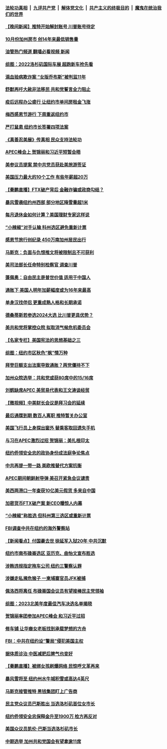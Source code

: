 ####  [法轮功真相](../../../../basic/blob/master/README.md?t=11192002) &nbsp;|&nbsp; [九评共产党](../../../../9ping.md/blob/master/README.md?t=11192002) &nbsp;|&nbsp; [解体党文化](../../../../jtdwh.md/blob/master/README.md?t=11192002)  &nbsp;|&nbsp; [共产主义的终极目的](../../../../gczydzjmd.md/blob/master/README.md?t=11192002) &nbsp;|&nbsp; [魔鬼在统治我们的世界](../../../../mgztzwmdsj.md/blob/master/README.md?t=11192002) 

#### [【晚间新闻】推特开始解封账号 川普账号待定](../pages/nsc412/n13868807.md?t=11192002) 

#### [10月份加州房市 创14年来最低销售量](../pages/nsc412/n13868890.md?t=11192002) 

#### [油管热门频道 翻墙必看视频 新闻](http://129.146.143.75:81/youtube.html?11192002)

#### [组图：2022洛杉矶国际车展 超跑新车抢先看](../pages/nsc412/n13868937.md?t=11192002) 

#### [滴血验病欺诈案 “女版乔布斯”被判监11年](../pages/nsc412/n13868846.md?t=11192002) 

#### [舒默再吁大赦非法移民 共和党誓言全力阻止](../pages/nsc412/n13868898.md?t=11192002) 

#### [疫后远程办公盛行 让纽约市单间房租金飞涨](../pages/nsc412/n13868927.md?t=11192002) 

#### [梅西感恩节游行 下周重返纽约市](../pages/nsc412/n13868922.md?t=11192002) 

#### [严打鼠患 纽约市长签署四项法案](../pages/nsc412/n13868900.md?t=11192002) 

#### [《真善忍美展》传真相 民众支持法轮功](../pages/nsc412/n13867633.md?t=11192002) 

#### [APEC峰会上 贺锦丽和习近平短暂会晤](../pages/nsc412/n13868909.md?t=11192002) 

#### [美参议员提案 禁中共党员获赴美旅游签证](../pages/nsc412/n13868791.md?t=11192002) 

#### [美国压力最大的10个工作 有些年薪超20万](../pages/nsc412/n13868865.md?t=11192002) 

#### [【秦鹏直播】FTX破产背后 金融诈骗或政商勾结？](../pages/nsc412/n13868809.md?t=11192002) 

#### [暴风雪袭纽约州西部 部分地区降雪量超1米](../pages/nsc412/n13868802.md?t=11192002) 

#### [每月退休金如何计算？美国理财专家这样说](../pages/nsc412/n13868853.md?t=11192002) 

#### [“小辣椒”对手认输 科州选区避免重新计票](../pages/nsc412/n13868826.md?t=11192002) 

#### [感恩节旅行创纪录 450万南加州居民出行](../pages/nsc412/n13868844.md?t=11192002) 

#### [马斯克：负面与仇恨推文将被限制且不可获利](../pages/nsc412/n13868773.md?t=11192002) 

#### [美司法部长任命特别检察官 调查川普](../pages/nsc412/n13868770.md?t=11192002) 


#### [蓬佩奥：自由民主是普世价值 适用于中国人](../pages/nsc412/n13868777.md?t=11192002) 

#### [通胀下 美国人明年加薪幅度或为16年来最高](../pages/nsc412/n13868757.md?t=11192002) 

#### [单身汉找伴侣 更重成熟人格和长期承诺](../pages/nsc412/n13868778.md?t=11192002) 

#### [德桑蒂斯若参选2024大选 比川普更具优势？](../pages/nsc412/n13868710.md?t=11192002) 

#### [美共和党将掌控众院 拟取消气候危机委员会](../pages/nsc412/n13868747.md?t=11192002) 

#### [【名家专栏】美国宪法的思想基础之三](../pages/nsc412/n13868641.md?t=11192002) 

#### [组图：纽约市区秋色“枫”情万种](../pages/nsc412/n13868718.md?t=11192002) 

#### [拜登巨额支出法案导致通胀？两党僵持不下](../pages/nsc412/n13868712.md?t=11192002) 

#### [加州众院选举：共和党或获80席中的15/16席](../pages/nsc412/n13868162.md?t=11192002) 

#### [刘鹤缺席APEC 美贸易代表和王文涛谈经贸](../pages/nsc412/n13868724.md?t=11192002) 

#### [【微视频】中美财长会议是拜习会的延续](../pages/nsc412/n13868630.md?t=11192002) 

#### [最后通牒到期 数百人离职 推特暂关办公室](../pages/nsc412/n13868699.md?t=11192002) 

#### [美国飞行员上身探出窗外 替乘客取回遗失手机](../pages/nsc412/n13868485.md?t=11192002) 

#### [与习在APEC激烈过招 贺锦丽：美扎根印太](../pages/nsc412/n13868701.md?t=11192002) 

#### [纽约侨领安全忠的政协身份成法庭争论焦点](../pages/nsc412/n13868265.md?t=11192002) 

#### [中共再提一带一路 美欧推替代方案抗衡](../pages/nsc412/n13868587.md?t=11192002) 

#### [APEC期间朝鲜射导弹 美召开紧急会议谴责](../pages/nsc412/n13868588.md?t=11192002) 

#### [美西两港口一年查获10亿美元假货 多来自中国](../pages/nsc412/n13868373.md?t=11192002) 

#### [加密货币FTX破产案 新CEO曝惊人内幕](../pages/nsc412/n13868154.md?t=11192002) 

#### [“小辣椒”称胜选 但科州第三选区或重新计票](../pages/nsc412/n13868282.md?t=11192002) 

#### [FBI调查中共在纽约的海外警察站](../pages/nsc412/n13868319.md?t=11192002) 

#### [【新闻看点】付国豪去世 徐延军入狱20年 中共沉默](../pages/nsc412/n13868146.md?t=11192002) 

#### [纽约市南布碌崙选区 亚历克、曲怡文宣布胜选](../pages/nsc412/n13868322.md?t=11192002) 

#### [涉贿违规指定拖车公司 纽约三警察认罪](../pages/nsc412/n13868325.md?t=11192002) 

#### [涉嫌走私濒危猴子 一柬埔寨官员JFK被捕](../pages/nsc412/n13868324.md?t=11192002) 

#### [佩洛西将离任 布碌崙国会议员有望接棒民主党领袖](../pages/nsc412/n13868305.md?t=11192002) 

#### [组图：2023北美年度最佳汽车决选名单揭晓](../pages/nsc412/n13868219.md?t=11192002) 

#### [贺锦丽率团参加APEC峰会 和习近平过招](../pages/nsc412/n13868090.md?t=11192002) 

#### [修车铺 让华裔女老板找到承载梦想的方舟](../pages/nsc412/n13868196.md?t=11192002) 

#### [FBI：中共在纽约设“警局”侵犯美国主权](../pages/nsc412/n13868089.md?t=11192002) 

#### [据体质诊治 中医减肥后脾气也变好](../pages/nsc412/n13868188.md?t=11192002) 

#### [【秦鹏直播】被绑女孩刷爆网络 民惊呼文革再来](../pages/nsc412/n13868079.md?t=11192002) 

#### [暴风雪将至 纽约州水牛城积雪或高达4英尺](../pages/nsc412/n13868097.md?t=11192002) 

#### [马斯克接管推特 黑钱集团盯上广告商](../pages/nsc412/n13868014.md?t=11192002) 

#### [民主党众议员巴斯胜出 当选洛杉矶首位女市长](../pages/nsc412/n13868072.md?t=11192002) 


#### [纽约侨领安全忠保释金升至1900万 检方再反对](../pages/nsc412/n13867514.md?t=11192002) 

#### [美国众议员凯伦‧巴斯当选洛杉矶市长](../pages/nsc412/n13868122.md?t=11192002) 


#### [中期选举 加州共和党国会有望拿逾11席](../pages/nsc412/n13868103.md?t=11192002) 

<img src='http://gfw-breaker.win/goodnews/indexes/nsc412.md' width='0px' height='0px'/>
